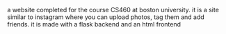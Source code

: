 a website completed for the course CS460 at boston university. it is a site similar to instagram where you can upload photos, tag them and add friends. it is made with a flask backend and an html frontend 
